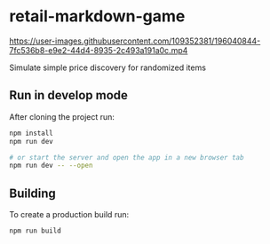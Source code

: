 # retail-markdown-game

https://user-images.githubusercontent.com/109352381/196040844-7fc536b8-e9e2-44d4-8935-2c493a191a0c.mp4

Simulate simple price discovery for randomized items

## Run in develop mode

After cloning the project run:

```bash
npm install
npm run dev

# or start the server and open the app in a new browser tab
npm run dev -- --open
```

## Building

To create a production build run:

```bash
npm run build
```
